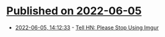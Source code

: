 # [Published on 2022-06-05](index.md)

* [2022-06-05, 14:12:33](https://news.ycombinator.com/item?id=31631144) - [Tell HN: Please Stop Using Imgur](https://news.ycombinator.com/item?id=31631144)
